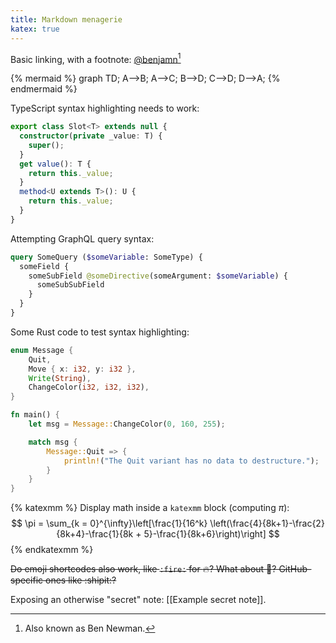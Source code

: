 ```yaml
---
title: Markdown menagerie
katex: true
---
```


Basic linking, with a footnote: [@benjamn](https://github.com/benjamn)[^aka]

[^aka]: Also known as Ben Newman.

{% mermaid %}
graph TD;
    A-->B;
    A-->C;
    B-->D;
    C-->D;
    D-->A;
{% endmermaid %}

TypeScript syntax highlighting needs to work:

```ts
export class Slot<T> extends null {
  constructor(private _value: T) {
    super();
  }
  get value(): T {
    return this._value;
  }
  method<U extends T>(): U {
    return this._value;
  }
}
```

Attempting GraphQL query syntax:

```graphql
query SomeQuery ($someVariable: SomeType) {
  someField {
    someSubField @someDirective(someArgument: $someVariable) {
      someSubSubField
    }
  }
}
```

Some Rust code to test syntax highlighting:

```rust
enum Message {
    Quit,
    Move { x: i32, y: i32 },
    Write(String),
    ChangeColor(i32, i32, i32),
}

fn main() {
    let msg = Message::ChangeColor(0, 160, 255);

    match msg {
        Message::Quit => {
            println!("The Quit variant has no data to destructure.");
        }
    }
}
```

{% katexmm %}
Display math inside a `katexmm` block (computing $\pi$):
$$
\pi = \sum_{k = 0}^{\infty}\left[\frac{1}{16^k} \left(\frac{4}{8k+1}-\frac{2}{8k+4}-\frac{1}{8k + 5}-\frac{1}{8k+6}\right)\right]
$$
{% endkatexmm %}

~~Do emoji shortcodes also work, like `:fire:` for :fire:? What about :ghost:? GitHub-specific ones like :shipit:?~~

Exposing an otherwise "secret" note: [[Example secret note]].
